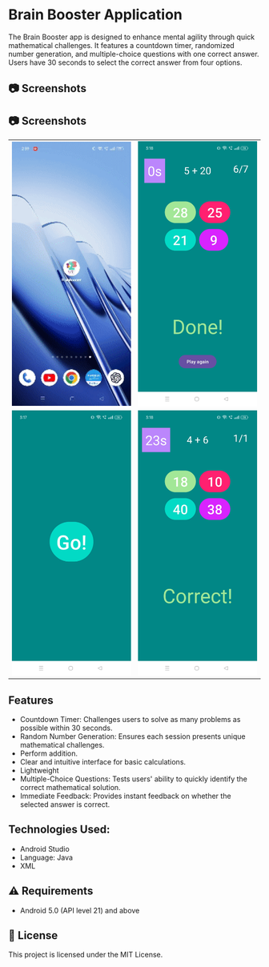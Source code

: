 
# Brain Booster Application

The Brain Booster app is designed to enhance mental agility through quick mathematical challenges. It features a countdown timer, randomized number generation, and multiple-choice questions with one correct answer. Users have 30 seconds to select the correct answer from four options.


## 📷 Screenshots

## 📷 Screenshots

<table>
  <tr>
    <td><img src="image_src/gif-brain.gif" alt="GIF Brain" width="100%"></td>
    <td><img src="image_src/br_img1.jpg" alt="Image 1" width="100%"></td>
  </tr>
  <tr>
    <td><img src="image_src/br_img2.jpg" alt="Image 2" width="100%"></td>
    <td><img src="image_src/br_img3.jpg" alt="Image 3" width="100%"></td>
  </tr>
</table>



## Features

- Countdown Timer: Challenges users to solve as many problems as possible within 30 seconds.
- Random Number Generation: Ensures each session presents unique mathematical challenges.
- Perform addition.
- Clear and intuitive interface for basic calculations.
- Lightweight
- Multiple-Choice Questions: Tests users' ability to quickly identify the correct mathematical solution.
- Immediate Feedback: Provides instant feedback on whether the selected answer is correct.

## Technologies Used:

- Android Studio
- Language: Java
- XML
## ⚠️ Requirements

- Android 5.0 (API level 21) and above

## 📜 License

This project is licensed under the MIT License.

